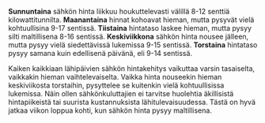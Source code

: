 **Sunnuntaina** sähkön hinta liikkuu houkuttelevasti välillä 8-12 senttiä kilowattitunnilta. **Maanantaina** hinnat kohoavat hieman, mutta pysyvät vielä kohtuullisina 9-17 sentissä. **Tiistaina** hintataso laskee hieman, mutta pysyy silti maltillisena 8-16 sentissä. **Keskiviikkona** sähkön hinta nousee jälleen, mutta pysyy vielä siedettävissä lukemissa 9-15 sentissä. **Torstaina** hintataso pysyy samana kuin edellisenä päivänä, eli 9-14 sentissä.

Kaiken kaikkiaan lähipäivien sähkön hintakehitys vaikuttaa varsin tasaiselta, vaikkakin hieman vaihtelevaiselta. Vaikka hinta nouseekin hieman keskiviikosta torstaihin, pysyttelee se kuitenkin vielä kohtuullisissa lukemissa. Näin ollen sähkönkuluttajien ei tarvitse huolehtia äkillisistä hintapiikeistä tai suurista kustannuksista lähitulevaisuudessa. Tästä on hyvä jatkaa viikon loppua kohti, kun sähkön hinta pysyy maltillisena.